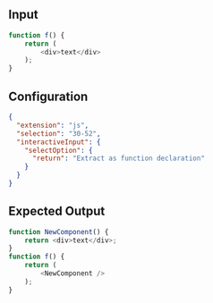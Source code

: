 
## Input
```javascript input
function f() {
    return (
        <div>text</div>
    );
}
```

## Configuration
```json configuration
{
  "extension": "js",
  "selection": "30-52",
  "interactiveInput": {
    "selectOption": {
      "return": "Extract as function declaration"
    }
  }
}
```

## Expected Output
```javascript expected output
function NewComponent() {
    return <div>text</div>;
}
function f() {
    return (
        <NewComponent />
    );
}
```
